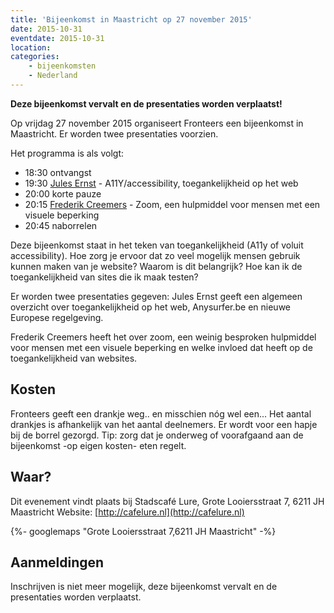 ```yaml
---
title: 'Bijeenkomst in Maastricht op 27 november 2015'
date: 2015-10-31
eventdate: 2015-10-31
location:
categories:
    - bijeenkomsten
    - Nederland
---
```


**Deze bijeenkomst vervalt en de presentaties worden verplaatst!**

Op vrijdag 27 november 2015 organiseert Fronteers een bijeenkomst in Maastricht. Er worden twee presentaties voorzien.

Het programma is als volgt:

-   18:30 ontvangst
-   19:30 [Jules Ernst](https://twitter.com/julezrulez) - A11Y/accessibility, toegankelijkheid op het web
-   20:00 korte pauze
-   20:15 [Frederik Creemers](https://twitter.com/_bigblind) - Zoom, een hulpmiddel voor mensen met een visuele beperking
-   20:45 naborrelen

Deze bijeenkomst staat in het teken van toegankelijkheid (A11y of voluit accessibility). Hoe zorg je ervoor dat zo veel mogelijk mensen gebruik kunnen maken van je website? Waarom is dit belangrijk? Hoe kan ik de toegankelijkheid van sites die ik maak testen?

Er worden twee presentaties gegeven: Jules Ernst geeft een algemeen overzicht over toegankelijkheid op het web, Anysurfer.be en nieuwe Europese regelgeving.

Frederik Creemers heeft het over zoom, een weinig besproken hulpmiddel voor mensen met een visuele beperking en welke invloed dat heeft op de toegankelijkheid van websites.

## Kosten

Fronteers geeft een drankje weg.. en misschien nóg wel een... Het aantal drankjes is afhankelijk van het aantal deelnemers. Er wordt voor een hapje bij de borrel gezorgd. Tip: zorg dat je onderweg of voorafgaand aan de bijeenkomst -op eigen kosten- eten regelt.

## Waar?

Dit evenement vindt plaats bij Stadscafé Lure, Grote Looiersstraat 7, 6211 JH Maastricht
Website: [http://cafelure.nl](http://cafelure.nl)

{%- googlemaps "Grote Looiersstraat 7,6211 JH Maastricht" -%}

## Aanmeldingen

Inschrijven is niet meer mogelijk, deze bijeenkomst vervalt en de presentaties worden verplaatst.
